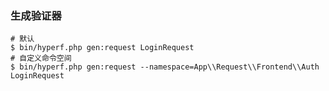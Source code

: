 ### 生成验证器

```shell script
# 默认
$ bin/hyperf.php gen:request LoginRequest
# 自定义命令空间
$ bin/hyperf.php gen:request --namespace=App\\Request\\Frontend\\Auth LoginRequest
```